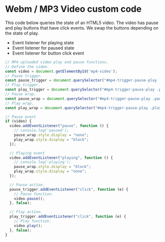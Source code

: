 # Webm / MP3 Video custom code

This code below queries the state of an HTML5 video. The video has pause and play buttons that have click events. We swap the buttons depending on the state of play.

* Event listener for playing state
* Event listener for paused state
* Event listener for button click event

```javascript
// MP4 uploaded video play and pause functions.
// Define the video.
const video = document.getElementById('mp4-video');
// Pause trigger.
const pause_trigger = document.querySelector("#mp4-trigger-pause-play .pause-icon");
// Play trigger.
const play_trigger = document.querySelector("#mp4-trigger-pause-play .play-icon");
// Pause wrap.
const pause_wrap = document.querySelector("#mp4-trigger-pause-play .pause-wrap");
// Play wrap.
const play_wrap = document.querySelector("#mp4-trigger-pause-play .play-wrap");

// Pause event
if (video) {
  video.addEventListener("pause", function () {
    // console.log('paused');
    pause_wrap.style.display = "none";
    play_wrap.style.display = "block";
  });

  // Playing event
  video.addEventListener("playing", function () {
    // console.log('playing');
    pause_wrap.style.display = "block";
    play_wrap.style.display = "none";
  });

  // Pause action.
  pause_trigger.addEventListener("click", function (e) {
    // Pause function.
    video.pause();
  }, false);

  // Play action.
  play_trigger.addEventListener("click", function (e) {
    // Play function.
    video.play();
  }, false);
}
```
